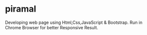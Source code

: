 # piramal
Developing web page using Html,Css,JavaScript &amp; Bootstrap.
Run in Chrome Browser for better Responsive Result. 
